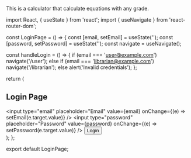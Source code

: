 This is a calculator that calculate equations 
with any grade.

import React, { useState } from 'react';
import { useNavigate } from 'react-router-dom';

const LoginPage = () => {
  const [email, setEmail] = useState('');
  const [password, setPassword] = useState('');
  const navigate = useNavigate();

  const handleLogin = () => {
    if (email === 'user@example.com') navigate('/user');
    else if (email === 'librarian@example.com') navigate('/librarian');
    else alert('Invalid credentials');
  };

  return (
    <div>
      <h2>Login Page</h2>
      <input
        type="email"
        placeholder="Email"
        value={email}
        onChange={(e) => setEmail(e.target.value)}
      />
      <input
        type="password"
        placeholder="Password"
        value={password}
        onChange={(e) => setPassword(e.target.value)}
      />
      <button onClick={handleLogin}>Login</button>
    </div>
  );
};

export default LoginPage;
